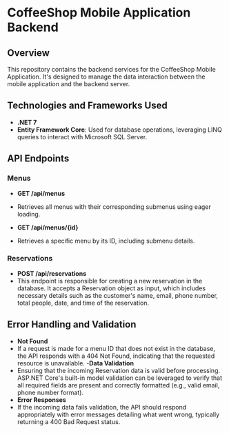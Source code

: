 # CoffeeShop Mobile Application Backend
## Overview

This repository contains the backend services for the CoffeeShop Mobile Application. It's designed to manage the data interaction between the mobile application and the backend server.

## Technologies and Frameworks Used
- **.NET 7**
- **Entity Framework Core**: Used for database operations, leveraging LINQ queries to interact with Microsoft SQL Server.

## API Endpoints
### Menus

- **GET /api/menus**
- Retrieves all menus with their corresponding submenus using eager loading.

- **GET /api/menus/{id}**
- Retrieves a specific menu by its ID, including submenu details.
  
### Reservations
- **POST /api/reservations**
- This endpoint is responsible for creating a new reservation in the database. It accepts a Reservation object as input, which includes necessary details such as the customer's name, email, phone number, total people, date, and time of the reservation.

## Error Handling and Validation
- **Not Found**
- If a request is made for a menu ID that does not exist in the database, the API responds with a 404 Not Found, indicating that the requested resource is unavailable.
-**Data Validation**
- Ensuring that the incoming Reservation data is valid before processing. ASP.NET Core's built-in model validation can be leveraged to verify that all required fields are present and correctly formatted (e.g., valid email, phone number format).
- **Error Responses**
- If the incoming data fails validation, the API should respond appropriately with error messages detailing what went wrong, typically returning a 400 Bad Request status.
